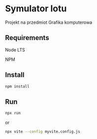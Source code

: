 
# Symulator lotu

Projekt na przedmiot Grafika komputerowa

## Requirements
Node LTS

NPM

## Install
```bash
npm install
```
## Run
```bash
npx run
```

or
```bash
npx vite --config myvite.config.js
```
